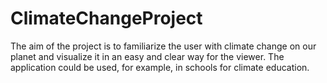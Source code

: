 # ClimateChangeProject
The aim of the project is to familiarize the user with climate change on our planet and visualize it in an easy and clear way for the viewer. The application could be used, for example, in schools for climate education.

